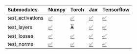 | Submodules       | Numpy                                                                                                                           | Torch                                                                                                                           | Jax                                                                                                                             | Tensorflow                                                                                                                      |
|:-----------------|:--------------------------------------------------------------------------------------------------------------------------------|:--------------------------------------------------------------------------------------------------------------------------------|:--------------------------------------------------------------------------------------------------------------------------------|:--------------------------------------------------------------------------------------------------------------------------------|
| test_activations | <a href="https://github.com/unifyai/ivy/runs/8048090953?check_suite_focus=true" rel="noopener noreferrer" target="_blank">✅</a> | <a href="https://github.com/unifyai/ivy/runs/8048091100?check_suite_focus=true" rel="noopener noreferrer" target="_blank">✅</a> | <a href="https://github.com/unifyai/ivy/runs/8048091260?check_suite_focus=true" rel="noopener noreferrer" target="_blank">✅</a> | <a href="https://github.com/unifyai/ivy/runs/8048091408?check_suite_focus=true" rel="noopener noreferrer" target="_blank">✅</a> |
| test_layers      | <a href="https://github.com/unifyai/ivy/runs/8048090991?check_suite_focus=true" rel="noopener noreferrer" target="_blank">✅</a> | <a href="https://github.com/unifyai/ivy/runs/8048091127?check_suite_focus=true" rel="noopener noreferrer" target="_blank">⌛</a> | <a href="https://github.com/unifyai/ivy/runs/8048091289?check_suite_focus=true" rel="noopener noreferrer" target="_blank">✅</a> | <a href="https://github.com/unifyai/ivy/runs/8048091450?check_suite_focus=true" rel="noopener noreferrer" target="_blank">✅</a> |
| test_losses      | <a href="https://github.com/unifyai/ivy/runs/8048091026?check_suite_focus=true" rel="noopener noreferrer" target="_blank">✅</a> | <a href="https://github.com/unifyai/ivy/runs/8048091165?check_suite_focus=true" rel="noopener noreferrer" target="_blank">✅</a> | <a href="https://github.com/unifyai/ivy/runs/8048091334?check_suite_focus=true" rel="noopener noreferrer" target="_blank">✅</a> | <a href="https://github.com/unifyai/ivy/runs/8048091483?check_suite_focus=true" rel="noopener noreferrer" target="_blank">✅</a> |
| test_norms       | <a href="https://github.com/unifyai/ivy/runs/8048091068?check_suite_focus=true" rel="noopener noreferrer" target="_blank">✅</a> | <a href="https://github.com/unifyai/ivy/runs/8048091216?check_suite_focus=true" rel="noopener noreferrer" target="_blank">✅</a> | <a href="https://github.com/unifyai/ivy/runs/8048091367?check_suite_focus=true" rel="noopener noreferrer" target="_blank">✅</a> | <a href="https://github.com/unifyai/ivy/runs/8048091512?check_suite_focus=true" rel="noopener noreferrer" target="_blank">✅</a> |